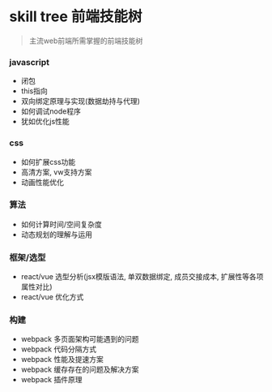 # skill tree 前端技能树

> 主流web前端所需掌握的前端技能树



### javascript

* 闭包
* this指向
* 双向绑定原理与实现(数据劫持与代理)
* 如何调试node程序
* 犹如优化js性能



### css

* 如何扩展css功能
* 高清方案, vw支持方案
* 动画性能优化



### 算法

* 如何计算时间/空间复杂度
* 动态规划的理解与运用



### 框架/选型

* react/vue 选型分析(jsx模版语法, 单双数据绑定, 成员交接成本, 扩展性等各项属性对比)
* react/vue 优化方式



### 构建

* webpack 多页面架构可能遇到的问题
* webpack 代码分隔方式
* webpack 性能及提速方案
* webpack 缓存存在的问题及解决方案
* webpack 插件原理